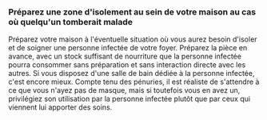 ### Préparez une zone d'isolement au sein de votre maison au cas où quelqu'un tomberait malade

Préparez votre maison à l'éventuelle situation où vous aurez besoin d'isoler et de soigner une personne infectée de votre foyer. Préparez la pièce en avance, avec un stock suffisant de nourriture que la personne infectée pourra consommer sans préparation et sans interaction directe avec les autres. Si vous disposez d'une salle de bain dédiée à la personne infectée, c'est encore mieux. Compte tenu des pénuries, il est réaliste de s'attendre à ce que vous n'ayez pas de masque, mais si toutefois vous en avez un, privilégiez son utilisation par la personne infectée plutôt que par ceux qui viennent lui apporter des soins.
